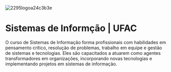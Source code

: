 ![2295logoa24c3b3e](https://user-images.githubusercontent.com/123272343/230566424-07422dd6-467e-4b1d-9a63-4cc905c78ea6.png)

# Sistemas de Informção | UFAC

O curso de Sistemas de Informação forma profissionais com habilidades em pensamento crítico, resolução de problemas, trabalho em equipe e gestão de sistemas e tecnologias. Eles são capacitados a atuarem como agentes transformadores em organizações, incorporando novas tecnologias e implementando projetos em sistemas de informação.
